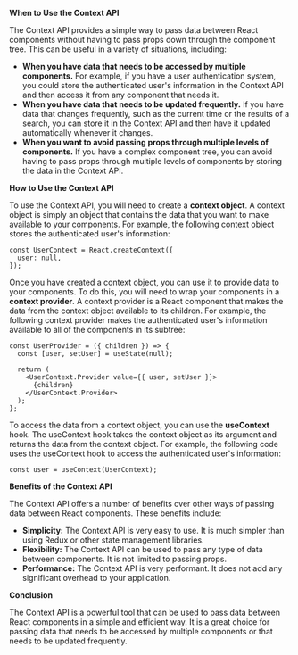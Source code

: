 **When to Use the Context API**

The Context API provides a simple way to pass data between React components without having to pass props down through the component tree. This can be useful in a variety of situations, including:

* **When you have data that needs to be accessed by multiple components.** For example, if you have a user authentication system, you could store the authenticated user's information in the Context API and then access it from any component that needs it.
* **When you have data that needs to be updated frequently.** If you have data that changes frequently, such as the current time or the results of a search, you can store it in the Context API and then have it updated automatically whenever it changes.
* **When you want to avoid passing props through multiple levels of components.** If you have a complex component tree, you can avoid having to pass props through multiple levels of components by storing the data in the Context API.

**How to Use the Context API**

To use the Context API, you will need to create a **context object**. A context object is simply an object that contains the data that you want to make available to your components. For example, the following context object stores the authenticated user's information:

```
const UserContext = React.createContext({
  user: null,
});
```

Once you have created a context object, you can use it to provide data to your components. To do this, you will need to wrap your components in a **context provider**. A context provider is a React component that makes the data from the context object available to its children. For example, the following context provider makes the authenticated user's information available to all of the components in its subtree:

```
const UserProvider = ({ children }) => {
  const [user, setUser] = useState(null);

  return (
    <UserContext.Provider value={{ user, setUser }}>
      {children}
    </UserContext.Provider>
  );
};
```

To access the data from a context object, you can use the **useContext** hook. The useContext hook takes the context object as its argument and returns the data from the context object. For example, the following code uses the useContext hook to access the authenticated user's information:

```
const user = useContext(UserContext);
```

**Benefits of the Context API**

The Context API offers a number of benefits over other ways of passing data between React components. These benefits include:

* **Simplicity:** The Context API is very easy to use. It is much simpler than using Redux or other state management libraries.
* **Flexibility:** The Context API can be used to pass any type of data between components. It is not limited to passing props.
* **Performance:** The Context API is very performant. It does not add any significant overhead to your application.

**Conclusion**

The Context API is a powerful tool that can be used to pass data between React components in a simple and efficient way. It is a great choice for passing data that needs to be accessed by multiple components or that needs to be updated frequently.

